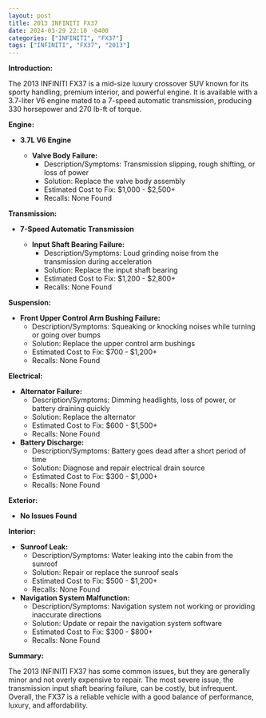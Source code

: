 ```yaml
---
layout: post
title: 2013 INFINITI FX37
date: 2024-03-29 22:10 -0400
categories: ["INFINITI", "FX37"]
tags: ["INFINITI", "FX37", "2013"]
---
```

**Introduction:**

The 2013 INFINITI FX37 is a mid-size luxury crossover SUV known for its sporty handling, premium interior, and powerful engine. It is available with a 3.7-liter V6 engine mated to a 7-speed automatic transmission, producing 330 horsepower and 270 lb-ft of torque.

**Engine:**

* **3.7L V6 Engine**

  * **Valve Body Failure:**
    * Description/Symptoms: Transmission slipping, rough shifting, or loss of power
    * Solution: Replace the valve body assembly
    * Estimated Cost to Fix: $1,000 - $2,500+
    * Recalls: None Found

**Transmission:**

* **7-Speed Automatic Transmission**

  * **Input Shaft Bearing Failure:**
    * Description/Symptoms: Loud grinding noise from the transmission during acceleration
    * Solution: Replace the input shaft bearing
    * Estimated Cost to Fix: $1,200 - $2,800+
    * Recalls: None Found

**Suspension:**

* **Front Upper Control Arm Bushing Failure:**
    * Description/Symptoms: Squeaking or knocking noises while turning or going over bumps
    * Solution: Replace the upper control arm bushings
    * Estimated Cost to Fix: $700 - $1,200+
    * Recalls: None Found

**Electrical:**

* **Alternator Failure:**
    * Description/Symptoms: Dimming headlights, loss of power, or battery draining quickly
    * Solution: Replace the alternator
    * Estimated Cost to Fix: $600 - $1,500+
    * Recalls: None Found
* **Battery Discharge:**
    * Description/Symptoms: Battery goes dead after a short period of time
    * Solution: Diagnose and repair electrical drain source
    * Estimated Cost to Fix: $300 - $1,000+
    * Recalls: None Found

**Exterior:**

* **No Issues Found**

**Interior:**

* **Sunroof Leak:**
    * Description/Symptoms: Water leaking into the cabin from the sunroof
    * Solution: Repair or replace the sunroof seals
    * Estimated Cost to Fix: $500 - $1,200+
    * Recalls: None Found
* **Navigation System Malfunction:**
    * Description/Symptoms: Navigation system not working or providing inaccurate directions
    * Solution: Update or repair the navigation system software
    * Estimated Cost to Fix: $300 - $800+
    * Recalls: None Found

**Summary:**

The 2013 INFINITI FX37 has some common issues, but they are generally minor and not overly expensive to repair. The most severe issue, the transmission input shaft bearing failure, can be costly, but infrequent. Overall, the FX37 is a reliable vehicle with a good balance of performance, luxury, and affordability.
